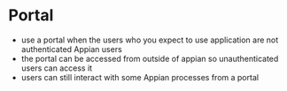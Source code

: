# Portal
- use a portal when the users who you expect to use application are not authenticated Appian users
- the portal can be accessed from outside of appian so unauthenticated users can access it
- users can still interact with some Appian processes from a portal